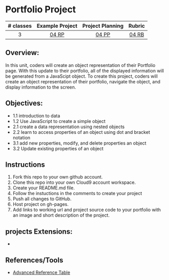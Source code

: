 # Portfolio Project

| # classes|Example Project|Project Planning|Rubric|
|:--:|:--:|:--:|:--:|
| 3 |[04 RP](https://scriptedcurriculum.github.io/advanced_objects_solution/)|[04 PP](https://drive.google.com/open?id=1YImE4Aats1llh0OGgYVK4oR6ZVs73Kp490hyhbTe0E4)|[04 RB](https://drive.google.com/open?id=1_K1rMWlViYBfdbeZotXI9kG-wtpAS5syDIphwRVQlTw)|

## Overview: 
In this unit, coders will create an object representation of their Portfolio page. With this update to their portfolio, all of the displayed information will be generated from a JavaScipt object. To create this project, coders will create an object representation of their portfolio, navigate the object, and display information to the screen.

## Objectives:
* 1.1 introduction to data
* 1.2 Use JavaScript to create a simple object
* 2.1 create a data representation using nested objects
* 2.2 learn to access properties of an object using dot and bracket notation
* 3.1 add new properties, modify, and delete properties an object
* 3.2 Update existing properties of an object

## Instructions
1) Fork this repo to your own github account. 
2) Clone this repo into your own Cloud9 account workspace.
3) Create your README.md file.
4) Follow the instuctions in the comments to create your project
5) Push all changes to GitHub.
6) Host project on gh-pages.
7) Add links to working url and project source code to your portfolio with an image and short description of the project.

## projects Extensions:
* 

## References/Tools
* [Advanced Reference Table]()
